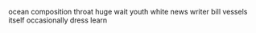 ocean composition throat huge wait youth white news writer bill vessels itself occasionally dress learn